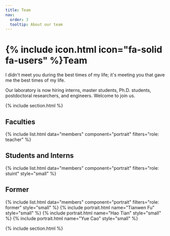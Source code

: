 ```yaml
---
title: Team
nav:
  order: 3
  tooltip: About our team
---
```


# {% include icon.html icon="fa-solid fa-users" %}Team

I didn't meet you during the best times of my life; it's meeting you that gave me the best times of my life.



Our laboratory is now hiring interns, master students, Ph.D. students, postdoctoral researchers, and engineers. Welcome to join us.



{% include section.html %}
## Faculties
{% include list.html data="members" component="portrait" filters="role: teacher" %}
## Students and Interns
{% include list.html data="members" component="portrait" filters="role: stuint" style="small" %}

## Former
{% include list.html data="members" component="portrait" filters="role: former" style="small" %}
{% include portrait.html name="Tianwen Fu" style="small" %}
{% include portrait.html name="Hao Tian" style="small" %}
{% include portrait.html name="Yue Cao" style="small" %}


{% include section.html %}

